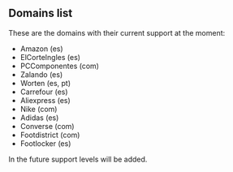 ## Domains list

These are the domains with their current support at the moment:
* Amazon (es)
* ElCorteIngles (es)
* PCComponentes (com)
* Zalando (es)
* Worten (es, pt)
* Carrefour (es)
* Aliexpress (es)
* Nike (com)
* Adidas (es)
* Converse (com)
* Footdistrict (com)
* Footlocker (es)

In the future support levels will be added.